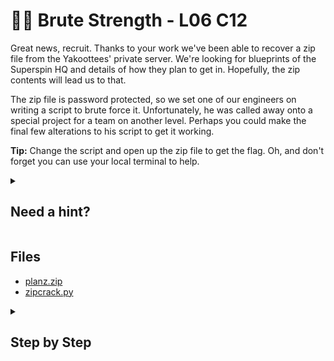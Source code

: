 ﻿# 🏋️‍♀️ Brute Strength - L06 C12

Great news, recruit. Thanks to your work we've been able to recover a zip file from the Yakoottees' private server. We're looking for blueprints of the Superspin HQ and details of how they plan to get in. Hopefully, the zip contents will lead us to that.

The zip file is password protected, so we set one of our engineers on writing a script to brute force it. Unfortunately, he was called away onto a special project for a team on another level. Perhaps you could make the final few alterations to his script to get it working.

**Tip:** Change the script and open up the zip file to get the flag. Oh, and don't forget you can use your local terminal to help.

<details><summary>

## Need a hint?</summary>

> 💡 Hint: We believe the password starts with 'Super' and ends in three characters (which could be mixed case). Try modifying the script with that in mind.

</details>

## Files

- [planz.zip](/assets/brutestrength2.zip)
- [zipcrack.py](/assets/brutestrength3.py)

<details><summary>

## Step by Step</summary>

- Download both files and examine the python script using a text editor such as Visual Studio Code
- Add all 26 letter of the alphabet to the alphabet variable but capitalized

```python
import zipfile
import itertools
import time

# Function for extracting zip files to test if the password works!
def extractFile(zip_file, password):
  try:
    zip_file.extractall(pwd=password.encode())
    return True
  except KeyboardInterrupt:
    exit(0)
  except Exception as e:
    pass

# Main code starts here...
# The file name of the zip file.
zipfilename = 'planz.zip'
# The first part of the password. We know this for sure!
first_half_password = 'Super'
# We don't know what characters they add afterwards...
# This is case sensitive!
alphabet = 'abcdefghijklmnopqrstuvwxyzABCDEFGHIJKLMNOPQRSTUVWXYZ'
zip_file = zipfile.ZipFile(zipfilename)

# We know they always have 3 characters after Super...
# For every possible combination of 3 letters from alphabet...
for c in itertools.product(alphabet, repeat=3):
  # Add the three letters to the first half of the password.
  password = first_half_password+''.join(c)
  # Try to extract the file.
  print("Trying: %s" % password)
  # If the file was extracted, you found the right password.
  if extractFile(zip_file, password):
    print('*' * 20)
    print('Password found: %s' % password)
    print('Files extracted...')
    exit(0)

# If no password was found by the end, let us know!
print('Password not found.')
```

- Run the new code and make sure the zipfilename variable is actually what the zip file is named

![running the new code](/assets/brutestrength1.png)

- A text file should appear on your machine, the flag is inside

</details>
